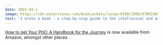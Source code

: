 ```yaml
---
date: 2021-03-1
image: https://cdn.waterstones.com/bookjackets/large/9780/1988/9780198866923.jpg
text: 'I wrote a book - a step-by-step guide to the intellectual and emotional rollercoaster of Your PhD.'
--- 
```


<a href="https://www.amazon.co.uk/dp/0198866925/">How to get Your PhD: A Handbook for the Journey</a> is now available from Amazon, amongst other places.

